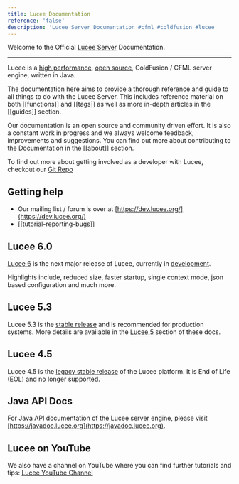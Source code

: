 ```yaml
---
title: Lucee Documentation
reference: 'false'
description: 'Lucee Server Documentation #cfml #coldfusion #lucee'
---
```


Welcome to the Official [Lucee Server](https://lucee.org) Documentation.

---

Lucee is a [high performance](https://community.ortussolutions.com/t/how-does-cfml-really-perform-compared-to-other-languages/9325), [open source](https://github.com/lucee/Lucee), ColdFusion / CFML server engine, written in Java.

The documentation here aims to provide a thorough reference and guide to all things to do with the Lucee Server. This includes reference material on both [[functions]] and [[tags]] as well as more in-depth articles in the [[guides]] section.

Our documentation is an open source and community driven effort. It is also a constant work in progress and we always welcome feedback, improvements and suggestions. You can find out more about contributing to the Documentation in the [[about]] section.

To find out more about getting involved as a developer with Lucee, checkout our [Git Repo](https://github.com/lucee/Lucee/blob/6.0/CONTRIBUTING.md)

## Getting help

- Our mailing list / forum is over at [https://dev.lucee.org/](https://dev.lucee.org/)
- [[tutorial-reporting-bugs]]

## Lucee 6.0

[Lucee 6](https://dev.lucee.org/tag/lucee-6) is the next major release of Lucee, currently in [development](https://luceeserver.atlassian.net/jira/software/c/projects/LDEV/boards/10?sprint=58). 

Highlights include, reduced size, faster startup, single context mode, json based configuration and much more. 

## Lucee 5.3

Lucee 5.3 is the [stable release](https://lucee.org/downloads.html) and is recommended for production systems. More details are available in the [Lucee 5](/guides/lucee-5.html) section of these docs.

## Lucee 4.5

Lucee 4.5 is the [legacy stable release](https://lucee.org/downloads.html) of the Lucee platform. It is End of Life (EOL) and no longer supported.

## Java API Docs

For Java API documentation of the Lucee server engine, please visit [https://javadoc.lucee.org](https://javadoc.lucee.org).

## Lucee on YouTube

We also have a channel on YouTube where you can find further tutorials and tips: [Lucee YouTube Channel](https://www.youtube.com/channel/UCdsCTvG8-gKUu4zA309EZYA)
